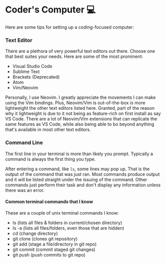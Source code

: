 # Coder's Computer :computer:

Here are some tips for setting up a coding-focused computer:

### Text Editor

There are a plethora of very powerful text editors out there. Choose one that best suites your needs. Here are some of the most prominent:

- Visual Studio Code
- Sublime Text
- Brackets (Deprecated)
- Atom
- Vim/Neovim

Personally, I use Neovim. I greatly appreciate the movements I can make using the Vim bindings. Plus, Neovim/Vim is out-of-the-box is more lightweight the other text editors listed here. Granted, part of the reason why it lightweight is due to it not being as feature-rich on first install as say VS Code. There are a lot of Neovim/Vim extensions that can replicate the same features as VS Code, while also being able to bo beyond anything that's available in most other text editors.

### Command Line

The first line in your terminal is more than likely you prompt.
Typically a command is always the first thing you type.

After entering a command, like `ls`, some lines may pop up. That is the output of the command that was just ran. Most commands produce output and it will be listed straight under the issuing of the command. Other commands just perform their task and don't display any information unless there was an error.

#### Common terminal commands that  I know

These are a couple of unix terminal commands I know:

- ls (lists all files & folders in current/chosen directory)
- ls -a (lists all files/folders, even those that are hidden)
- cd (change directory)
- git clone (clones git repository)
- git add (stage a file/directory in git repo)
- git commit (commit staged git changes)
- git push (push commits to git repo)
